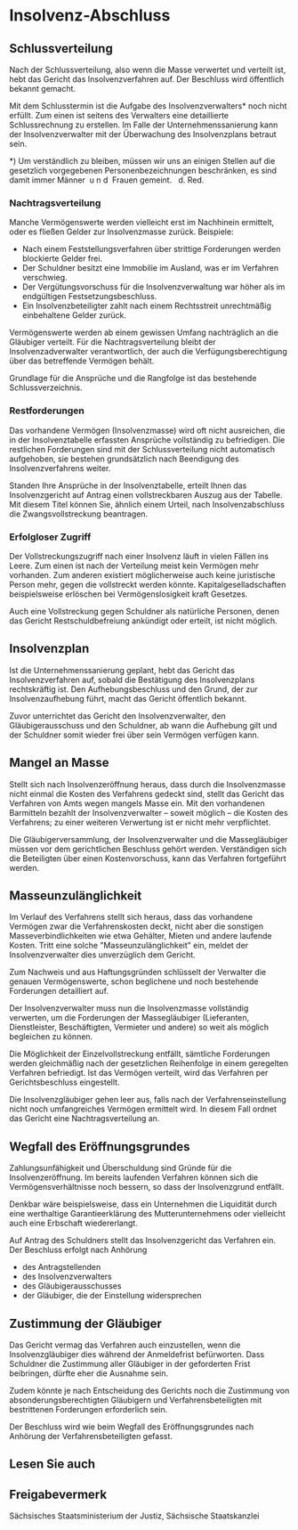 # Insolvenz-Abschluss

Schlussverteilung
-----------------

Nach der Schlussverteilung, also wenn die Masse verwertet und verteilt ist, hebt das Gericht das Insolvenzverfahren auf. Der Beschluss wird öffentlich bekannt gemacht.

Mit dem Schlusstermin ist die Aufgabe des Insolvenzverwalters\* noch nicht erfüllt. Zum einen ist seitens des Verwalters eine detaillierte Schlussrechnung zu erstellen. Im Falle der Unternehmenssanierung kann der Insolvenzverwalter mit der Überwachung des Insolvenzplans betraut sein.

\*) Um verständlich zu bleiben, müssen wir uns an einigen Stellen auf die gesetzlich vorgegebenen Personenbezeichnungen beschränken, es sind damit immer Männer  u n d  Frauen gemeint.   d. Red.

### Nachtragsverteilung

Manche Vermögenswerte werden vielleicht erst im Nachhinein ermittelt, oder es fließen Gelder zur Insolvenzmasse zurück. Beispiele:

* Nach einem Feststellungsverfahren über strittige Forderungen werden blockierte Gelder frei.
* Der Schuldner besitzt eine Immobilie im Ausland, was er im Verfahren verschwieg.
* Der Vergütungsvorschuss für die Insolvenzverwaltung war höher als im endgültigen Festsetzungsbeschluss.
* Ein Insolvenzbeteiligter zahlt nach einem Rechtsstreit unrechtmäßig einbehaltene Gelder zurück.

Vermögenswerte werden ab einem gewissen Umfang nachträglich an die Gläubiger verteilt. Für die Nachtragsverteilung bleibt der Insolvenzadverwalter verantwortlich, der auch die Verfügungsberechtigung über das betreffende Vermögen behält.

Grundlage für die Ansprüche und die Rangfolge ist das bestehende Schlussverzeichnis.

### Restforderungen

Das vorhandene Vermögen (Insolvenzmasse) wird oft nicht ausreichen, die in der Insolvenztabelle erfassten Ansprüche vollständig zu befriedigen. Die restlichen Forderungen sind mit der Schlussverteilung nicht automatisch aufgehoben, sie bestehen grundsätzlich nach Beendigung des Insolvenzverfahrens weiter.

Standen Ihre Ansprüche in der Insolvenztabelle, erteilt Ihnen das Insolvenzgericht auf Antrag einen vollstreckbaren Auszug aus der Tabelle. Mit diesem Titel können Sie, ähnlich einem Urteil, nach Insolvenzabschluss die Zwangsvollstreckung beantragen.

### Erfolgloser Zugriff

Der Vollstreckungszugriff nach einer Insolvenz läuft in vielen Fällen ins Leere. Zum einen ist nach der Verteilung meist kein Vermögen mehr vorhanden. Zum anderen existiert möglicherweise auch keine juristische Person mehr, gegen die vollstreckt werden könnte. Kapitalgeselladschaften beispielsweise erlöschen bei Vermögenslosigkeit kraft Gesetzes.

Auch eine Vollstreckung gegen Schuldner als natürliche Personen, denen das Gericht Restschuldbefreiung ankündigt oder erteilt, ist nicht möglich.

Insolvenzplan
-------------

Ist die Unternehmenssanierung geplant, hebt das Gericht das Insolvenzverfahren auf, sobald die Bestätigung des Insolvenzplans rechtskräftig ist. Den Aufhebungsbeschluss und den Grund, der zur Insolvenzaufhebung führt, macht das Gericht öffentlich bekannt.

Zuvor unterrichtet das Gericht den Insolvenzverwalter, den Gläubigerausschuss und den Schuldner, ab wann die Aufhebung gilt und der Schuldner somit wieder frei über sein Vermögen verfügen kann.

Mangel an Masse
---------------

Stellt sich nach Insolvenzeröffnung heraus, dass durch die Insolvenzmasse nicht einmal die Kosten des Verfahrens gedeckt sind, stellt das Gericht das Verfahren von Amts wegen mangels Masse ein. Mit den vorhandenen Barmitteln bezahlt der Insolvenzverwalter – soweit möglich – die Kosten des Verfahrens; zu einer weiteren Verwertung ist er nicht mehr verpflichtet.

Die Gläubigerversammlung, der Insolvenzverwalter und die Massegläubiger müssen vor dem gerichtlichen Beschluss gehört werden. Verständigen sich die Beteiligten über einen Kostenvorschuss, kann das Verfahren fortgeführt werden.

Masseunzulänglichkeit
---------------------

Im Verlauf des Verfahrens stellt sich heraus, dass das vorhandene Vermögen zwar die Verfahrenskosten deckt, nicht aber die sonstigen Masseverbindlichkeiten wie etwa Gehälter, Mieten und andere laufende Kosten. Tritt eine solche "Masseunzulänglichkeit" ein, meldet der Insolvenzverwalter dies unverzüglich dem Gericht.

Zum Nachweis und aus Haftungsgründen schlüsselt der Verwalter die genauen Vermögenswerte, schon beglichene und noch bestehende Forderungen detailliert auf.

Der Insolvenzverwalter muss nun die Insolvenzmasse vollständig verwerten, um die Forderungen der Massegläubiger (Lieferanten, Dienstleister, Beschäftigten, Vermieter und andere) so weit als möglich begleichen zu können.

Die Möglichkeit der Einzelvollstreckung entfällt, sämtliche Forderungen werden gleichmäßig nach der gesetzlichen Reihenfolge in einem geregelten Verfahren befriedigt. Ist das Vermögen verteilt, wird das Verfahren per Gerichtsbeschluss eingestellt.

Die Insolvenzgläubiger gehen leer aus, falls nach der Verfahrenseinstellung nicht noch umfangreiches Vermögen ermittelt wird. In diesem Fall ordnet das Gericht eine Nachtragsverteilung an.

Wegfall des Eröffnungsgrundes
-----------------------------

Zahlungsunfähigkeit und Überschuldung sind Gründe für die Insolvenzeröffnung. Im bereits laufenden Verfahren können sich die Vermögensverhältnisse noch bessern, so dass der Insolvenzgrund entfällt.

Denkbar wäre beispielsweise, dass ein Unternehmen die Liquidität durch eine werthaltige Garantieerklärung des Mutterunternehmens oder vielleicht auch eine Erbschaft wiedererlangt.

Auf Antrag des Schuldners stellt das Insolvenzgericht das Verfahren ein. Der Beschluss erfolgt nach Anhörung

* des Antragstellenden
* des Insolvenzverwalters
* des Gläubigerausschusses
* der Gläubiger, die der Einstellung widersprechen

Zustimmung der Gläubiger
------------------------

Das Gericht vermag das Verfahren auch einzustellen, wenn die Insolvenzgläubiger dies während der Anmeldefrist befürworten. Dass Schuldner die Zustimmung aller Gläubiger in der geforderten Frist beibringen, dürfte eher die Ausnahme sein.

Zudem könnte je nach Entscheidung des Gerichts noch die Zustimmung von absonderungsberechtigten Gläubigern und Verfahrensbeteiligten mit bestrittenen Forderungen erforderlich sein.

Der Beschluss wird wie beim Wegfall des Eröffnungsgrundes nach Anhörung der Verfahrensbeteiligten gefasst.

## Lesen Sie auch

## Freigabevermerk

Sächsisches Staatsministerium der Justiz, Sächsische Staatskanzlei
